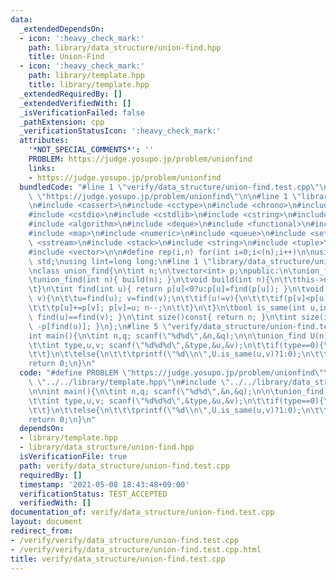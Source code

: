 ```yaml
---
data:
  _extendedDependsOn:
  - icon: ':heavy_check_mark:'
    path: library/data_structure/union-find.hpp
    title: Union-Find
  - icon: ':heavy_check_mark:'
    path: library/template.hpp
    title: library/template.hpp
  _extendedRequiredBy: []
  _extendedVerifiedWith: []
  _isVerificationFailed: false
  _pathExtension: cpp
  _verificationStatusIcon: ':heavy_check_mark:'
  attributes:
    '*NOT_SPECIAL_COMMENTS*': ''
    PROBLEM: https://judge.yosupo.jp/problem/unionfind
    links:
    - https://judge.yosupo.jp/problem/unionfind
  bundledCode: "#line 1 \"verify/data_structure/union-find.test.cpp\"\n#define PROBLEM\
    \ \"https://judge.yosupo.jp/problem/unionfind\"\n\n#line 1 \"library/template.hpp\"\
    \n#include <cassert>\n#include <cctype>\n#include <chrono>\n#include <cmath>\n\
    #include <cstdio>\n#include <cstdlib>\n#include <cstring>\n#include <ctime>\n\
    #include <algorithm>\n#include <deque>\n#include <functional>\n#include <iostream>\n\
    #include <map>\n#include <numeric>\n#include <queue>\n#include <set>\n#include\
    \ <sstream>\n#include <stack>\n#include <string>\n#include <tuple>\n#include <utility>\n\
    #include <vector>\n\n#define rep(i,n) for(int i=0;i<(n);i++)\n\nusing namespace\
    \ std;\nusing lint=long long;\n#line 1 \"library/data_structure/union-find.hpp\"\
    \nclass union_find{\n\tint n;\n\tvector<int> p;\npublic:\n\tunion_find()=default;\n\
    \tunion_find(int n){ build(n); }\n\tvoid build(int n){\n\t\tthis->n=n;\n\t\tp.assign(n,-1);\n\
    \t}\n\tint find(int u){ return p[u]<0?u:p[u]=find(p[u]); }\n\tvoid unite(int u,int\
    \ v){\n\t\tu=find(u); v=find(v);\n\t\tif(u!=v){\n\t\t\tif(p[v]<p[u]) swap(u,v);\n\
    \t\t\tp[u]+=p[v]; p[v]=u; n--;\n\t\t}\n\t}\n\tbool is_same(int u,int v){ return\
    \ find(u)==find(v); }\n\tint size()const{ return n; }\n\tint size(int u){ return\
    \ -p[find(u)]; }\n};\n#line 5 \"verify/data_structure/union-find.test.cpp\"\n\n\
    int main(){\n\tint n,q; scanf(\"%d%d\",&n,&q);\n\n\tunion_find U(n);\n\trep(_,q){\n\
    \t\tint type,u,v; scanf(\"%d%d%d\",&type,&u,&v);\n\t\tif(type==0){\n\t\t\tU.unite(u,v);\n\
    \t\t}\n\t\telse{\n\t\t\tprintf(\"%d\\n\",U.is_same(u,v)?1:0);\n\t\t}\n\t}\n\n\t\
    return 0;\n}\n"
  code: "#define PROBLEM \"https://judge.yosupo.jp/problem/unionfind\"\n\n#include\
    \ \"../../library/template.hpp\"\n#include \"../../library/data_structure/union-find.hpp\"\
    \n\nint main(){\n\tint n,q; scanf(\"%d%d\",&n,&q);\n\n\tunion_find U(n);\n\trep(_,q){\n\
    \t\tint type,u,v; scanf(\"%d%d%d\",&type,&u,&v);\n\t\tif(type==0){\n\t\t\tU.unite(u,v);\n\
    \t\t}\n\t\telse{\n\t\t\tprintf(\"%d\\n\",U.is_same(u,v)?1:0);\n\t\t}\n\t}\n\n\t\
    return 0;\n}\n"
  dependsOn:
  - library/template.hpp
  - library/data_structure/union-find.hpp
  isVerificationFile: true
  path: verify/data_structure/union-find.test.cpp
  requiredBy: []
  timestamp: '2021-05-08 18:43:48+09:00'
  verificationStatus: TEST_ACCEPTED
  verifiedWith: []
documentation_of: verify/data_structure/union-find.test.cpp
layout: document
redirect_from:
- /verify/verify/data_structure/union-find.test.cpp
- /verify/verify/data_structure/union-find.test.cpp.html
title: verify/data_structure/union-find.test.cpp
---
```

